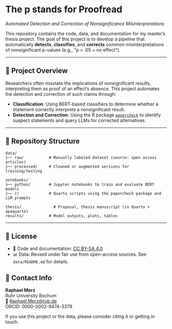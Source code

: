 # The p stands for Proofread  
_Automated Detection and Correction of Nonsignificance Misinterpretations_

This repository contains the code, data, and documentation for my master’s thesis project. The goal of this project is to develop a pipeline that automatically **detects**, **classifies**, and **corrects** common misinterpretations of nonsignificant p-values (e.g., "p > .05 = no effect").

---

## 🧠 Project Overview

Researchers often misstate the implications of nonsignificant results, interpreting them as proof of an effect’s absence. This project automates the detection and correction of such claims through:

- **Classification**: Using BERT-based classifiers to determine whether a statement correctly interprets a nonsignificant result.
- **Detection and Correction**: Using the R package [`papercheck`](https://scienceverse.github.io/papercheck/) to identify suspect statements and query LLMs for corrected alternatives.

---

## 📁 Repository Structure

```
data/
├── raw/           # Manually labeled dataset (source: open access articles)
├── processed/     # Cleaned or augmented versions for training/testing

notebooks/
├── python/        # Jupyter notebooks to train and evaluate BERT models
├── r/             # Quarto scripts using the papercheck package and LLM prompts

thesis/              # Proposal, thesis manuscript (in Quarto + apaquarto)
results/           # Model outputs, plots, tables

```

---

## 📄 License

- 📄 Code and documentation: [CC BY-SA 4.0](https://creativecommons.org/licenses/by-sa/4.0/)
- 📊 Data: Reused under fair use from open-access sources. See `data/README.md` for details.

## 👤 Contact Info

**Raphael Merz**  
Ruhr University Bochum  
📧 Raphael.Merz@rub.de  
ORCID: 0000-0002-9474-3379  

If you use this project or the data, please consider citing it or getting in touch.